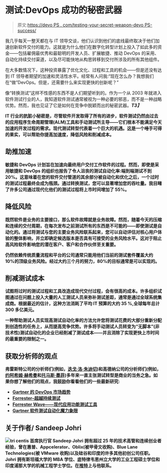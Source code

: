 # 测试:DevOps 成功的秘密武器

> 原文:[https://devo PS . com/testing-your-secret-weapon-devo PS-success/](https://devops.com/testing-your-secret-weapon-devops-success/)

我几乎每天一整天都在与 IT 领导交谈，他们认识到他们的底线最终取决于他们加速创新软件交付的能力。这就是为什么他们在数字化转型计划上投入了如此多的资金——包括雇佣最优秀和最聪明的开发人员、扩展敏捷、推动 DevOps 的采用、自动化持续交付渠道，以及尽可能快地从构思转移到交付所涉及的所有其他组件。

在大多数情况下，这种投资暴露了优化文化、过程和工具的机会——但是还没有达到 IT 领导者期望的加速和灵活性水平。经常有人问我:“现在怎么办？我想我们在“做”DevOps。但是，还需要什么来实现更快的创新呢？”

像“转换测试”这样不性感的东西不是人们期望听到的。作为一个从 2003 年就进入软件测试行业的人，我知道软件测试通常被视为一种必要的邪恶，而不是一种战略优势。然而，我也见证了它是如何在竞争中脱颖而出的秘密武器。***T3】***

**IT 行业的肮脏小秘密是，尽管软件开发取得了所有的进步，软件测试仍然由过去的应用程序生命周期管理(ALM)工具和手动测试所主导——它们根本不能满足今天加速的开发过程的需求。现代测试转型代表着一个巨大的机遇。这是一个唾手可得的果实，可以帮助你提高加速度，降低风险和削减成本。**

## **助推加速**

**敏捷和 DevOps 计划旨在加速向最终用户交付工作软件的过程。然而，即使是采用敏捷和 DevOps 的组织也报告了令人沮丧的测试自动化率:端到端测试不到 20%。这意味着在您的软件交付管道的其余部分被自动化和优化之后，一个过时的测试过程最终会成为瓶颈。通过转换测试，您可以显著增加您的吞吐量。我目睹了许多公司通过现代化他们的测试过程将上市时间增加了 55%。**

## **降低风险**

**既然软件是业务的主要接口，那么软件故障就是业务故障。然而，随着今天的压缩和连续的交付周期，在每次发布之前测试所有的东西是不可能的——即使测试是自动化的。通过将测试与您的主要业务风险联系起来，您可以自动评估对核心用户体验的整体影响，并立即确定候选版本是否具有可接受的业务风险水平。这对于阻止高风险软件影响您的潜在客户、客户和合作伙伴至关重要。**

**仍然依赖传统质量流程和平台的公司通常只能用他们当前的测试套件覆盖大约 10%的顶级业务风险。经过大约三个月的努力，80%的目标通常是可以实现的。**

## **削减测试成本**

**试图将过时的测试过程和工具改造成现代交付过程，会有很高的成本。许多组织试图通过在问题上投入大量的人工测试人员来弥补测试差距，通常是通过全球系统集成商。根据最近的估计，这种方法消耗了平均 IT 预算的大约 35 %,全球每年总计 300 多亿美元。**

**一种帮助测试人员实现高测试自动化率的方法允许您将测试花费的大部分重新分配到创造性的任务上，从而提高竞争优势。许多将手动测试人员转变为“无脚本”(非技术性)测试自动化的企业已经削减了测试成本——并且消除了实现更快上市时间的最重要的限制之一。**

## **获取分析师的观点**

**弗雷斯特公司的分析师们(例如，[迭戈·洛·朱迪切](https://www.forrester.com/Diego-Lo-Giudice))和高德纳公司的分析师们(例如，[约阿希姆·赫希曼](https://www.gartner.com/analyst/50798/Joachim-Herschmann)和[托马斯·墨菲](https://www.gartner.com/analyst/25747/Thomas-E.-Murphy))多年来一直主张测试转型是商业的当务之急。如果你想了解他们的观点，我鼓励你看看他们的一些最新研究:**

*   **[Gartner 的 DevOps 市场趋势](https://www.tricentis.com/resource-assets/continuous-testing-devops-gartner/)**
*   **[Forrester–超越持续测试](https://www.tricentis.com/resource-assets/forrester-event-the-continuous-testing-revolution/)**
*   **[Forrester Wave——现代应用功能测试工具](https://www.tricentis.com/resource-assets/forrester-wave-test-automation/)**
*   **[Gartner 软件测试自动化魔力象限](https://www.tricentis.com/resource-assets/gartner-magic-quadrant-software-test-automation/)**

## **关于作者/ Sandeep Johri**

**![](../Images/e78b73c5eb37b5373ebf7546d134e5fb.png)tri centis 首席执行官 Sandeep Johri 拥有超过 25 年的技术高管和连续创业者经验，曾在惠普、Appcelerator、Oblix(被甲骨文收购)、Blue Lane Technologies(被 VMware 收购)以及硅谷和印度的许多其他初创公司任职。Johri 拥有斯坦福大学的 MBA 学位、底特律韦恩州立大学的工业工程硕士学位和印度浦那大学的机械工程学士学位。在[推特](https://twitter.com/sandeepjohri)上与他联系。**